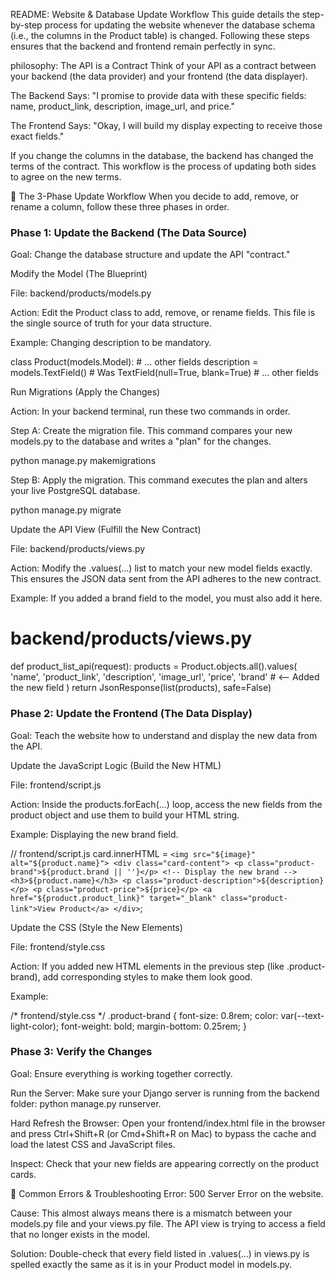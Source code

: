 README: Website & Database Update Workflow
This guide details the step-by-step process for updating the website whenever the database schema (i.e., the columns in the Product table) is changed. Following these steps ensures that the backend and frontend remain perfectly in sync.

philosophy: The API is a Contract
Think of your API as a contract between your backend (the data provider) and your frontend (the data displayer).

The Backend Says: "I promise to provide data with these specific fields: name, product_link, description, image_url, and price."

The Frontend Says: "Okay, I will build my display expecting to receive those exact fields."

If you change the columns in the database, the backend has changed the terms of the contract. This workflow is the process of updating both sides to agree on the new terms.

🔄 The 3-Phase Update Workflow
When you decide to add, remove, or rename a column, follow these three phases in order.

### Phase 1: Update the Backend (The Data Source)
Goal: Change the database structure and update the API "contract."

Modify the Model (The Blueprint)

File: backend/products/models.py

Action: Edit the Product class to add, remove, or rename fields. This file is the single source of truth for your data structure.

Example: Changing description to be mandatory.

class Product(models.Model):
    # ... other fields
    description = models.TextField() # Was TextField(null=True, blank=True)
    # ... other fields

Run Migrations (Apply the Changes)

Action: In your backend terminal, run these two commands in order.

Step A: Create the migration file. This command compares your new models.py to the database and writes a "plan" for the changes.

python manage.py makemigrations

Step B: Apply the migration. This command executes the plan and alters your live PostgreSQL database.

python manage.py migrate

Update the API View (Fulfill the New Contract)

File: backend/products/views.py

Action: Modify the .values(...) list to match your new model fields exactly. This ensures the JSON data sent from the API adheres to the new contract.

Example: If you added a brand field to the model, you must also add it here.

# backend/products/views.py
def product_list_api(request):
    products = Product.objects.all().values(
        'name', 
        'product_link', 
        'description',
        'image_url', 
        'price',
        'brand' # <-- Added the new field
    )
    return JsonResponse(list(products), safe=False)

### Phase 2: Update the Frontend (The Data Display)
Goal: Teach the website how to understand and display the new data from the API.

Update the JavaScript Logic (Build the New HTML)

File: frontend/script.js

Action: Inside the products.forEach(...) loop, access the new fields from the product object and use them to build your HTML string.

Example: Displaying the new brand field.

// frontend/script.js
card.innerHTML = `
    <img src="${image}" alt="${product.name}">
    <div class="card-content">
        <p class="product-brand">${product.brand || ''}</p> <!-- Display the new brand -->
        <h3>${product.name}</h3>
        <p class="product-description">${description}</p>
        <p class="product-price">${price}</p>
        <a href="${product.product_link}" target="_blank" class="product-link">View Product</a>
    </div>
`;

Update the CSS (Style the New Elements)

File: frontend/style.css

Action: If you added new HTML elements in the previous step (like .product-brand), add corresponding styles to make them look good.

Example:

/* frontend/style.css */
.product-brand {
  font-size: 0.8rem;
  color: var(--text-light-color);
  font-weight: bold;
  margin-bottom: 0.25rem;
}

### Phase 3: Verify the Changes
Goal: Ensure everything is working together correctly.

Run the Server: Make sure your Django server is running from the backend folder: python manage.py runserver.

Hard Refresh the Browser: Open your frontend/index.html file in the browser and press Ctrl+Shift+R (or Cmd+Shift+R on Mac) to bypass the cache and load the latest CSS and JavaScript files.

Inspect: Check that your new fields are appearing correctly on the product cards.

🚨 Common Errors & Troubleshooting
Error: 500 Server Error on the website.

Cause: This almost always means there is a mismatch between your models.py file and your views.py file. The API view is trying to access a field that no longer exists in the model.

Solution: Double-check that every field listed in .values(...) in views.py is spelled exactly the same as it is in your Product model in models.py.